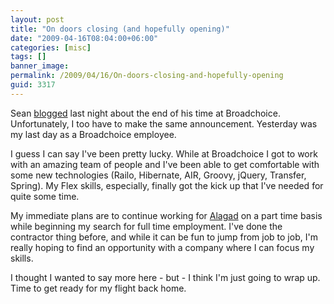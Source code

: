 ```yaml
---
layout: post
title: "On doors closing (and hopefully opening)"
date: "2009-04-16T08:04:00+06:00"
categories: [misc]
tags: []
banner_image: 
permalink: /2009/04/16/On-doors-closing-and-hopefully-opening
guid: 3317
---
```


Sean <a href="http://corfield.org/blog/index.cfm/do/blog.entry/entry/As_one_door_closes_another_opens">blogged</a> last night about the end of his time at Broadchoice. Unfortunately, I too have to make the same announcement. Yesterday was my last day as a Broadchoice employee. 

I guess I can say I've been pretty lucky. While at Broadchoice I got to work with an amazing team of people and I've been able to get comfortable with some new technologies (Railo, Hibernate, AIR, Groovy, jQuery, Transfer, Spring). My Flex skills, especially, finally got the kick up that I've needed for quite some time. 

My immediate plans are to continue working for <a href="http://www.alagad.com">Alagad</a> on a part time basis while beginning my search for full time employment. I've done the contractor thing before, and while it can be fun to jump from job to job, I'm really hoping to find an opportunity with a company where I can focus my skills. 

I thought I wanted to say more here - but - I think I'm just going to wrap up. Time to get ready for my flight back home.
